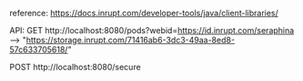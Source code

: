 reference:
https://docs.inrupt.com/developer-tools/java/client-libraries/


API:
GET   http://localhost:8080/pods?webid=https://id.inrupt.com/seraphina
 -->  "https://storage.inrupt.com/71416ab6-3dc3-49aa-8ed8-57c633705618/"

POST  http://localhost:8080/secure

